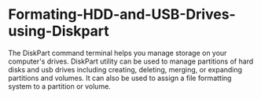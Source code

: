 # Formating-HDD-and-USB-Drives-using-Diskpart
The DiskPart command terminal helps you manage storage on your computer's drives. DiskPart utility can be used to manage partitions of hard disks and usb drives including creating, deleting, merging, or expanding partitions and volumes. It can also be used to assign a file formatting system to a partition or volume. 
